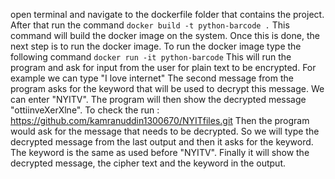 open terminal and navigate to the dockerfile folder that contains the project. After that run the command 
```docker build -t python-barcode .```
This command will build the docker image on the system.
Once this is done, the next step is to run the docker image. To run the docker image type the following command 
```docker run -it python-barcode```
This will run the program and ask for input from the user for plain text to be encrypted.
For example we can type "I love internet"
The second message from the program asks for the keyword that will be used to decrypt this message.
We can enter "NYITV".
The program will then show the decrypted message "ottiinveXerXlne".
To check the run : https://github.com/kamranuddin1300670/NYITfiles.git
Then the program would ask for the message that needs to be decrypted. So we will type the decrypted message from the last output and then it asks for the keyword. The keyword is the same as used before "NYITV".
Finally it will show the decrypted message, the cipher text and the keyword in the output.
